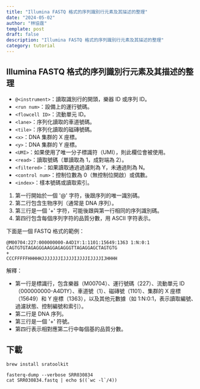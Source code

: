 ```yaml
---
title: "Illumina FASTQ 格式的序列識別行元素及其描述的整理"
date: "2024-05-02"
author: "林協霆"
template: post
draft: false
description: "Illumina FASTQ 格式的序列識別行元素及其描述的整理"
category: tutorial
---
```


## Illumina FASTQ 格式的序列識別行元素及其描述的整理

- `@<instrument>`：讀取識別行的開頭，樂器 ID 或序列 ID。
- `<run num>`：設備上的運行號碼。
- `<flowcell ID>`：流動單元 ID。
- `<lane>`：序列化讀取的車道號碼。
- `<tile>`：序列化讀取的磁磚號碼。
- `<x>`：DNA 集群的 X 座標。
- `<y>`：DNA 集群的 Y 座標。
- `<UMI>`：如果使用了唯一分子標識符（UMI），則此欄位會被使用。
- `<read>`：讀取號碼（單讀取為 1，成對端為 2）。
- `<filtered>`：如果讀取通過過濾則為 Y，未通過則為 N。
- `<control num>`：控制位數為 0（無控制位開啟）或偶數。
- `<index>`：樣本號碼或讀取索引。


<!--more-->

1. 第一行開始於一個 '@' 字符，後跟序列的唯一識別碼。
2. 第二行包含生物序列（通常是 DNA 序列）。
3. 第三行是一個 '+' 字符，可能後跟與第一行相同的序列識別碼。
4. 第四行包含每個序列字符的品質分數，用 ASCII 字符表示。

下面是一個 FASTQ 格式的範例：

```
@M00704:227:000000000-A4D1Y:1:1101:15649:1363 1:N:0:1
CAGTGTGTAGAGGGAAGGAGAGGGTTAGAGGAGCTAGTGTG
+
CCCFFFFFHHHHHJJJJJJJIJJJJIJJJJIJJJJIJHHHH
```

解釋：

- 第一行是標識行，包含樂器（M00704）、運行號碼（227）、流動單元 ID（000000000-A4D1Y）、車道號（1）、磁磚號（1101）、集群的 X 座標（15649）和 Y 座標（1363），以及其他元數據（如 1:N:0:1，表示讀取編號、過濾狀態、控制編號和索引）。
- 第二行是 DNA 序列。
- 第三行是一個 '+' 符號。
- 第四行表示相對應第二行中每個基的品質分數。

## 下載

`brew install sratoolkit`

```txt
fasterq-dump --verbose SRR030834
cat SRR030834.fastq | echo $((`wc -l`/4))
```
